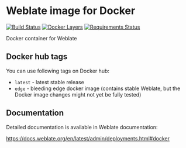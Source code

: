 # Weblate image for Docker

[![Build Status](https://travis-ci.org/WeblateOrg/docker.svg?branch=docker)](https://travis-ci.org/WeblateOrg/docker)
[![Docker Layers](https://images.microbadger.com/badges/image/weblate/weblate.svg)](https://microbadger.com/images/weblate/weblate "Get your own image badge on microbadger.com")
[![Requirements Status](https://requires.io/github/WeblateOrg/docker/requirements.svg?branch=docker)](https://requires.io/github/WeblateOrg/docker/requirements/?branch=master)

Docker container for Weblate

## Docker hub tags

You can use following tags on Docker hub:

* `latest` - latest stable release
* `edge` - bleeding edge docker image (contains stable Weblate, but the Docker image changes might not yet be fully tested)

## Documentation

Detailed documentation is available in Weblate documentation:

https://docs.weblate.org/en/latest/admin/deployments.html#docker
